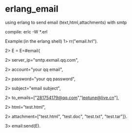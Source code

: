 erlang_email
============
using erlang to send email (text,html,attachments) with smtp

compile: erlc -W *.erl

Example:(in the erlang shell) 
1> rr("email.hrl").

2> E = E=#email{

2> server_ip="smtp.exmail.qq.com", 

2> account="your qq email",

2> password="your qq password",

2> subject="email subject",

2> to_emails=["281754179@qq.com","leptune@live.cn"],

2> html="test.html",

2> attachment=["test.html", "test.doc", "test.txt", "test.tar"]}.

3> email:send(E).
